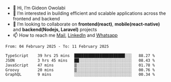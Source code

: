 - 👋 Hi, I’m Gideon Owolabi
- 👀 I’m interested in building efficient and scalable applications across the frontend and backend
- 💞️ I’m looking to collaborate on <b>frontend(react)</b>, <b>mobile(react-native)</b> and <b>backend(Nodejs, Laravel)</b> projects
- 📫 How to reach me <a href="mailto:gideoniyin2021@gmail.com">Mail</a>, <a href="https://www.linkedin.com/in/gideon-owolabi-9b667a232/">LinkedIn</a> and <a href="https://wa.me/2348055377085">Whatsapp</a>

<!---
gude1/gude1 is a ✨ special ✨ repository because its `README.md` (this file) appears on your GitHub profile.
You can click the Preview link to take a look at your changes.
--->

<!--START_SECTION:waka-->

```txt
From: 04 February 2025 - To: 11 February 2025

TypeScript    39 hrs 25 mins  ██████████████████████░░░   88.27 %
JSON          3 hrs 45 mins   ██░░░░░░░░░░░░░░░░░░░░░░░   08.43 %
JavaScript    47 mins         ▒░░░░░░░░░░░░░░░░░░░░░░░░   01.78 %
Groovy        20 mins         ▒░░░░░░░░░░░░░░░░░░░░░░░░   00.76 %
GraphQL       9 mins          ░░░░░░░░░░░░░░░░░░░░░░░░░   00.34 %
```

<!--END_SECTION:waka-->
